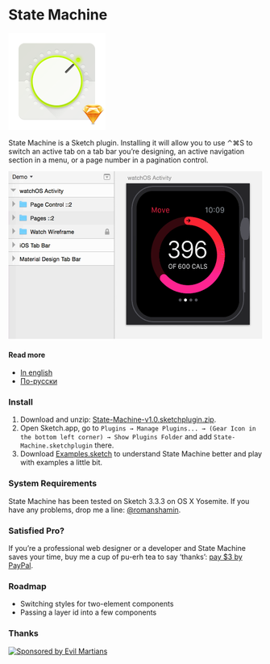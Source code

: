 # State Machine

<img width="192" height="192" src="images/state-machine-icon@2x.png" title="State Machine Icon">

State Machine is a Sketch plugin. Installing it will allow you to use ⌃⌘S to switch an active tab on a tab bar you’re designing, an active navigation section in a menu, or a page number in a pagination control.

<img width="522" height="332" src="images/state-machine-demo@2x.gif" title="Demonstration">

#### Read more

* [In english]
* [По-русски]

[In english]: https://medium.com/@romanshamin/3337b8776b49
[По-русски]: https://medium.com/@romanshamin/bb453f46a788

### Install

1. Download and unzip: [State-Machine-v1.0.sketchplugin.zip].
2. Open Sketch.app, go to `Plugins → Manage Plugins... → (Gear Icon in the bottom left corner) → Show Plugins Folder` and add `State-Machine.sketchplugin` there.
3. Download [Examples.sketch] to understand State Machine better and play with examples a little bit.

[State-Machine-v1.0.sketchplugin.zip]: https://cdn.rawgit.com/romashamin/statemachine-sketch/master/State-Machine-v1.0.sketchplugin.zip
[Examples.sketch]: https://cdn.rawgit.com/romashamin/statemachine-sketch/master/Examples.sketch

### System Requirements

State Machine has been tested on Sketch 3.3.3 on OS X Yosemite. If you have any problems, drop me a line: [@romanshamin].

[@romanshamin]: https://twitter.com/romanshamin

### Satisfied Pro?

If you’re a professional web designer or a developer and State Machine saves your time, buy me a cup of pu-erh tea to say ‘thanks’: [pay $3 by PayPal].

[pay $3 by PayPal]: https://www.paypal.com/cgi-bin/webscr?cmd=_s-xclick&hosted_button_id=RRJZJRBE6SS46

### Roadmap

* Switching styles for two-element components
* Passing a layer id into a few components

### Thanks

<a href="https://evilmartians.com/?utm_source=state-machine">
<img src="https://evilmartians.com/badges/sponsored-by-evil-martians.svg" alt="Sponsored by Evil Martians" width="236" height="54"></a>
